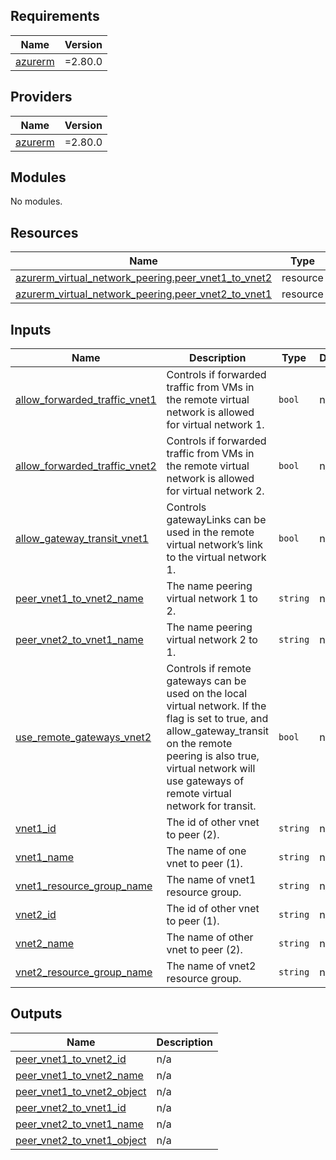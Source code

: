 <!-- BEGIN_TF_DOCS -->
## Requirements

| Name | Version |
|------|---------|
| <a name="requirement_azurerm"></a> [azurerm](#requirement\_azurerm) | =2.80.0 |

## Providers

| Name | Version |
|------|---------|
| <a name="provider_azurerm"></a> [azurerm](#provider\_azurerm) | =2.80.0 |

## Modules

No modules.

## Resources

| Name | Type |
|------|------|
| [azurerm_virtual_network_peering.peer_vnet1_to_vnet2](https://registry.terraform.io/providers/hashicorp/azurerm/2.80.0/docs/resources/virtual_network_peering) | resource |
| [azurerm_virtual_network_peering.peer_vnet2_to_vnet1](https://registry.terraform.io/providers/hashicorp/azurerm/2.80.0/docs/resources/virtual_network_peering) | resource |

## Inputs

| Name | Description | Type | Default | Required |
|------|-------------|------|---------|:--------:|
| <a name="input_allow_forwarded_traffic_vnet1"></a> [allow\_forwarded\_traffic\_vnet1](#input\_allow\_forwarded\_traffic\_vnet1) | Controls if forwarded traffic from VMs in the remote virtual network is allowed for virtual network 1. | `bool` | n/a | yes |
| <a name="input_allow_forwarded_traffic_vnet2"></a> [allow\_forwarded\_traffic\_vnet2](#input\_allow\_forwarded\_traffic\_vnet2) | Controls if forwarded traffic from VMs in the remote virtual network is allowed for virtual network 2. | `bool` | n/a | yes |
| <a name="input_allow_gateway_transit_vnet1"></a> [allow\_gateway\_transit\_vnet1](#input\_allow\_gateway\_transit\_vnet1) | Controls gatewayLinks can be used in the remote virtual network’s link to the virtual network 1. | `bool` | n/a | yes |
| <a name="input_peer_vnet1_to_vnet2_name"></a> [peer\_vnet1\_to\_vnet2\_name](#input\_peer\_vnet1\_to\_vnet2\_name) | The name peering virtual network 1 to 2. | `string` | n/a | yes |
| <a name="input_peer_vnet2_to_vnet1_name"></a> [peer\_vnet2\_to\_vnet1\_name](#input\_peer\_vnet2\_to\_vnet1\_name) | The name peering virtual network 2 to 1. | `string` | n/a | yes |
| <a name="input_use_remote_gateways_vnet2"></a> [use\_remote\_gateways\_vnet2](#input\_use\_remote\_gateways\_vnet2) | Controls if remote gateways can be used on the local virtual network. If the flag is set to true, and allow\_gateway\_transit on the remote peering is also true, virtual network will use gateways of remote virtual network for transit. | `bool` | n/a | yes |
| <a name="input_vnet1_id"></a> [vnet1\_id](#input\_vnet1\_id) | The id of other vnet to peer (2). | `string` | n/a | yes |
| <a name="input_vnet1_name"></a> [vnet1\_name](#input\_vnet1\_name) | The name of one vnet to peer (1). | `string` | n/a | yes |
| <a name="input_vnet1_resource_group_name"></a> [vnet1\_resource\_group\_name](#input\_vnet1\_resource\_group\_name) | The name of vnet1 resource group. | `string` | n/a | yes |
| <a name="input_vnet2_id"></a> [vnet2\_id](#input\_vnet2\_id) | The id of other vnet to peer (1). | `string` | n/a | yes |
| <a name="input_vnet2_name"></a> [vnet2\_name](#input\_vnet2\_name) | The name of other vnet to peer (2). | `string` | n/a | yes |
| <a name="input_vnet2_resource_group_name"></a> [vnet2\_resource\_group\_name](#input\_vnet2\_resource\_group\_name) | The name of vnet2 resource group. | `string` | n/a | yes |

## Outputs

| Name | Description |
|------|-------------|
| <a name="output_peer_vnet1_to_vnet2_id"></a> [peer\_vnet1\_to\_vnet2\_id](#output\_peer\_vnet1\_to\_vnet2\_id) | n/a |
| <a name="output_peer_vnet1_to_vnet2_name"></a> [peer\_vnet1\_to\_vnet2\_name](#output\_peer\_vnet1\_to\_vnet2\_name) | n/a |
| <a name="output_peer_vnet1_to_vnet2_object"></a> [peer\_vnet1\_to\_vnet2\_object](#output\_peer\_vnet1\_to\_vnet2\_object) | n/a |
| <a name="output_peer_vnet2_to_vnet1_id"></a> [peer\_vnet2\_to\_vnet1\_id](#output\_peer\_vnet2\_to\_vnet1\_id) | n/a |
| <a name="output_peer_vnet2_to_vnet1_name"></a> [peer\_vnet2\_to\_vnet1\_name](#output\_peer\_vnet2\_to\_vnet1\_name) | n/a |
| <a name="output_peer_vnet2_to_vnet1_object"></a> [peer\_vnet2\_to\_vnet1\_object](#output\_peer\_vnet2\_to\_vnet1\_object) | n/a |
<!-- END_TF_DOCS -->